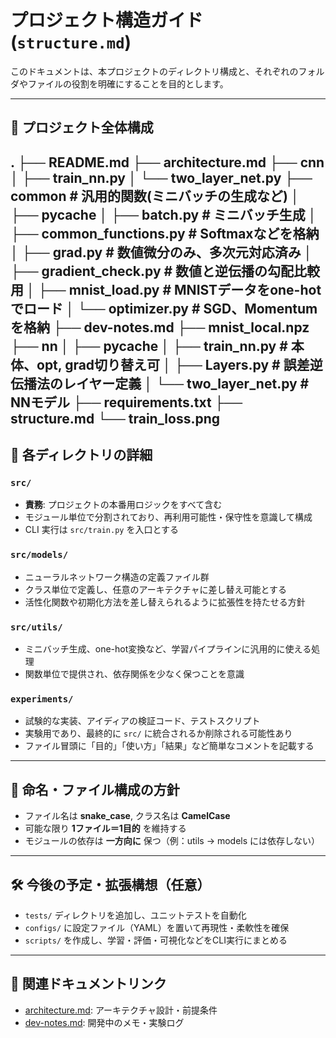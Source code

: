 # プロジェクト構造ガイド (`structure.md`)

このドキュメントは、本プロジェクトのディレクトリ構成と、それぞれのフォルダやファイルの役割を明確にすることを目的とします。

---

## 📁 プロジェクト全体構成
.
├── README.md
├── architecture.md
├── cnn
│   ├── train_nn.py
│   └── two_layer_net.py
├── common                         # 汎用的関数(ミニバッチの生成など)
│   ├── __pycache__
│   ├── batch.py                   # ミニバッチ生成
│   ├── common_functions.py        # Softmaxなどを格納
│   ├── grad.py                    # 数値微分のみ、多次元対応済み
│   ├── gradient_check.py          # 数値と逆伝播の勾配比較用
│   ├── mnist_load.py              # MNISTデータをone-hotでロード
│   └── optimizer.py               # SGD、Momentumを格納
├── dev-notes.md
├── mnist_local.npz
├── nn
│   ├── __pycache__
│   ├── train_nn.py                # 本体、opt, grad切り替え可
│   ├── Layers.py                  # 誤差逆伝播法のレイヤー定義
│   └── two_layer_net.py           # NNモデル
├── requirements.txt
├── structure.md
└── train_loss.png
---

## 📌 各ディレクトリの詳細

### `src/`

- **責務**: プロジェクトの本番用ロジックをすべて含む
- モジュール単位で分割されており、再利用可能性・保守性を意識して構成
- CLI 実行は `src/train.py` を入口とする

### `src/models/`

- ニューラルネットワーク構造の定義ファイル群
- クラス単位で定義し、任意のアーキテクチャに差し替え可能とする
- 活性化関数や初期化方法を差し替えられるように拡張性を持たせる方針

### `src/utils/`

- ミニバッチ生成、one-hot変換など、学習パイプラインに汎用的に使える処理
- 関数単位で提供され、依存関係を少なく保つことを意識

### `experiments/`

- 試験的な実装、アイディアの検証コード、テストスクリプト
- 実験用であり、最終的に `src/` に統合されるか削除される可能性あり
- ファイル冒頭に「目的」「使い方」「結果」など簡単なコメントを記載する


---

## 🧭 命名・ファイル構成の方針

- ファイル名は **snake_case**, クラス名は **CamelCase**
- 可能な限り **1ファイル＝1目的** を維持する
- モジュールの依存は **一方向に** 保つ（例：utils → models には依存しない）

---

## 🛠 今後の予定・拡張構想（任意）

- `tests/` ディレクトリを追加し、ユニットテストを自動化
- `configs/` に設定ファイル（YAML）を置いて再現性・柔軟性を確保
- `scripts/` を作成し、学習・評価・可視化などをCLI実行にまとめる

---

## 📎 関連ドキュメントリンク

- [architecture.md](architecture.md): アーキテクチャ設計・前提条件
- [dev-notes.md](dev-notes.md): 開発中のメモ・実験ログ
